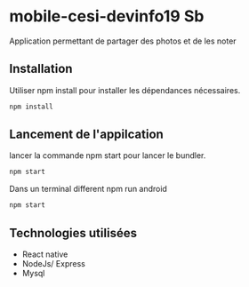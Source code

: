 # mobile-cesi-devinfo19 Sb 

Application permettant de partager des photos et de les noter 

## Installation

Utiliser npm install  pour installer les dépendances nécessaires.

```bash
npm install
```

## Lancement de l'appilcation

lancer la commande npm start pour lancer le bundler.  

```bash
npm start
```
Dans un terminal different npm run android

```bash
npm start
```
## Technologies utilisées

  * React native
  * NodeJs/ Express
  * Mysql

